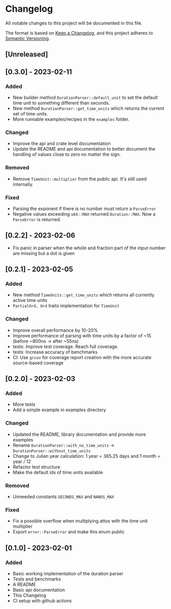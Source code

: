 <!--
 Copyright (c) 2023 Joining7943 <joining@posteo.de>
 
 This software is released under the MIT License.
 https://opensource.org/licenses/MIT
-->

<!--
Types of changes:
Added: for new features.
Changed: for changes in existing functionality.
Deprecated: for soon-to-be removed features.
Removed: for now removed features.
Fixed: for any bug fixes.
Security: in case of vulnerabilities.
-->

# Changelog

All notable changes to this project will be documented in this file.

The format is based on [Keep a Changelog](https://keepachangelog.com/en/1.0.0/),
and this project adheres to [Semantic Versioning](https://semver.org/spec/v2.0.0.html).

## [Unreleased]

## [0.3.0] - 2023-02-11

### Added

- New builder method `DurationParser::default_unit` to set the default time unit to something
  different than seconds.
- New method `DurationParser::get_time_units` which returns the current set of time units.
- More runnable examples/recipes in the `examples` folder.

### Changed

- Improve the api and crate level documentation
- Update the README and api documentation to better document the handling of values close to zero no
  matter the sign.

### Removed

- Remove `TimeUnit::multiplier` from the public api. It's still used internally.

### Fixed

- Parsing the exponent if there is no number must return a `ParseError`
- Negative values exceeding `u64::MAX` returned `Duration::MAX`. Now a `ParseError` is returned.

## [0.2.2] - 2023-02-06

- Fix panic in parser when the whole and fraction part of the input number are missing but a dot is
given

## [0.2.1] - 2023-02-05

### Added

- New method `TimeUnits::get_time_units` which returns all currently active time units
- `PartialOrd, Ord` traits implementation for `TimeUnit`

### Changed

- Improve overall performance by 10-20%
- Improve performance of parsing with time units by a factor of ~15 (before ~800ns -> after ~55ns)
- tests: Improve test coverage. Reach full coverage.
- tests: Increase accuracy of benchmarks
- CI: Use `grcov` for coverage report creation with the more accurate source-based coverage

## [0.2.0] - 2023-02-03

### Added

- More tests
- Add a simple example in examples directory

### Changed

- Updated the README, library documentation and provide more examples
- Rename `DurationParser::with_no_time_units` -> `DurationParser::without_time_units`
- Change to Julian year calculation: 1 year = 365.25 days and 1 month = year / 12
- Refactor test structure
- Make the default ids of time units available

### Removed

- Unneeded constants `SECONDS_MAX` and `NANOS_MAX`

### Fixed

- Fix a possible overflow when multiplying attos with the time unit multiplier
- Export `error::ParseError` and make this enum public

## [0.1.0] - 2023-02-01

### Added

- Basic working implementation of the duration parser
- Tests and benchmarks
- A README
- Basic api documentation
- This Changelog
- CI setup with github actions
